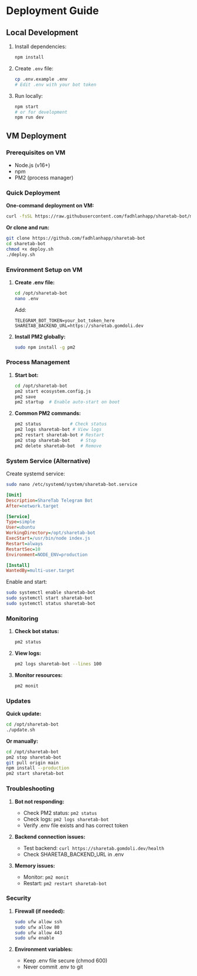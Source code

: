 # Deployment Guide

## Local Development

1. Install dependencies:
   ```bash
   npm install
   ```

2. Create `.env` file:
   ```bash
   cp .env.example .env
   # Edit .env with your bot token
   ```

3. Run locally:
   ```bash
   npm start
   # or for development
   npm run dev
   ```

## VM Deployment

### Prerequisites on VM
- Node.js (v16+)
- npm
- PM2 (process manager)

### Quick Deployment

**One-command deployment on VM:**
```bash
curl -fsSL https://raw.githubusercontent.com/fadhlanhapp/sharetab-bot/main/deploy.sh | bash
```

**Or clone and run:**
```bash
git clone https://github.com/fadhlanhapp/sharetab-bot
cd sharetab-bot
chmod +x deploy.sh
./deploy.sh
```

### Environment Setup on VM

1. **Create .env file:**
   ```bash
   cd /opt/sharetab-bot
   nano .env
   ```
   
   Add:
   ```
   TELEGRAM_BOT_TOKEN=your_bot_token_here
   SHARETAB_BACKEND_URL=https://sharetab.gomdoli.dev
   ```

2. **Install PM2 globally:**
   ```bash
   sudo npm install -g pm2
   ```

### Process Management

1. **Start bot:**
   ```bash
   cd /opt/sharetab-bot
   pm2 start ecosystem.config.js
   pm2 save
   pm2 startup  # Enable auto-start on boot
   ```

2. **Common PM2 commands:**
   ```bash
   pm2 status           # Check status
   pm2 logs sharetab-bot # View logs
   pm2 restart sharetab-bot # Restart
   pm2 stop sharetab-bot    # Stop
   pm2 delete sharetab-bot  # Remove
   ```

### System Service (Alternative)

Create systemd service:

```bash
sudo nano /etc/systemd/system/sharetab-bot.service
```

```ini
[Unit]
Description=ShareTab Telegram Bot
After=network.target

[Service]
Type=simple
User=ubuntu
WorkingDirectory=/opt/sharetab-bot
ExecStart=/usr/bin/node index.js
Restart=always
RestartSec=10
Environment=NODE_ENV=production

[Install]
WantedBy=multi-user.target
```

Enable and start:
```bash
sudo systemctl enable sharetab-bot
sudo systemctl start sharetab-bot
sudo systemctl status sharetab-bot
```

### Monitoring

1. **Check bot status:**
   ```bash
   pm2 status
   ```

2. **View logs:**
   ```bash
   pm2 logs sharetab-bot --lines 100
   ```

3. **Monitor resources:**
   ```bash
   pm2 monit
   ```

### Updates

**Quick update:**
```bash
cd /opt/sharetab-bot
./update.sh
```

**Or manually:**
```bash
cd /opt/sharetab-bot
pm2 stop sharetab-bot
git pull origin main
npm install --production
pm2 start sharetab-bot
```

### Troubleshooting

1. **Bot not responding:**
   - Check PM2 status: `pm2 status`
   - Check logs: `pm2 logs sharetab-bot`
   - Verify .env file exists and has correct token

2. **Backend connection issues:**
   - Test backend: `curl https://sharetab.gomdoli.dev/health`
   - Check SHARETAB_BACKEND_URL in .env

3. **Memory issues:**
   - Monitor: `pm2 monit`
   - Restart: `pm2 restart sharetab-bot`

### Security

1. **Firewall (if needed):**
   ```bash
   sudo ufw allow ssh
   sudo ufw allow 80
   sudo ufw allow 443
   sudo ufw enable
   ```

2. **Environment variables:**
   - Keep .env file secure (chmod 600)
   - Never commit .env to git
